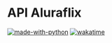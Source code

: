 # API Aluraflix
[![made-with-python](https://img.shields.io/badge/Made%20with-Python-1f425f.svg?style=flat-square)](https://www.python.org/)
[![wakatime](https://wakatime.com/badge/github/BrunoASNascimento/api_aluraflix.svg?style=flat-square)](https://wakatime.com/badge/github/BrunoASNascimento/api_aluraflix)